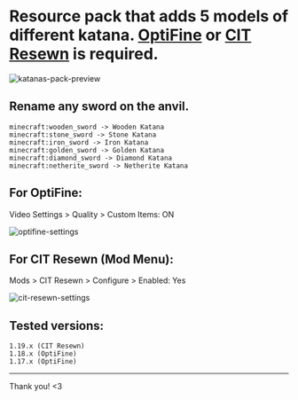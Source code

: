 # Resource pack that adds 5 models of different katana. [OptiFine](https://optifine.net/downloads) or [CIT Resewn](https://www.curseforge.com/minecraft/mc-mods/cit-resewn/files) is required.

![katanas-pack-preview](https://user-images.githubusercontent.com/90050280/175600790-1d5238fb-7f1c-4d4f-aa44-d553ca86a530.png)


## Rename any sword on the anvil.
```
minecraft:wooden_sword -> Wooden Katana
minecraft:stone_sword -> Stone Katana
minecraft:iron_sword -> Iron Katana
minecraft:golden_sword -> Golden Katana
minecraft:diamond_sword -> Diamond Katana
minecraft:netherite_sword -> Netherite Katana
```


## For OptiFine:
Video Settings > Quality > Custom Items: ON

![optifine-settings](https://user-images.githubusercontent.com/90050280/175601445-9b1e163e-e457-438f-ad44-d56310baf170.png)


## For CIT Resewn (Mod Menu):
Mods > CIT Resewn > Configure > Enabled: Yes

![cit-resewn-settings](https://user-images.githubusercontent.com/90050280/175586865-e9423707-84c8-4bd2-a2aa-5d5a23f65190.png)


## Tested versions:
```
1.19.x (CIT Resewn)
1.18.x (OptiFine)
1.17.x (OptiFine)
```
____
Thank you! <3
